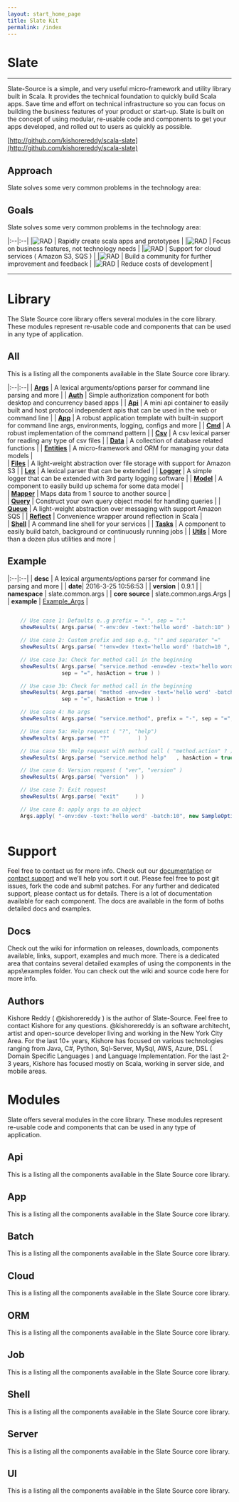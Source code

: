 ```yaml
---
layout: start_home_page
title: Slate Kit
permalink: /index
---
```

# Slate
---
Slate-Source is a simple, and very useful micro-framework and utility library built in Scala. It provides the technical foundation to quickly build Scala apps. Save time and effort on technical infrastructure so you can focus on building the business features of your product or start-up. Slate is built on the concept of using modular, re-usable code and components to get your apps developed, and rolled out to users as quickly as possible.

[http://github.com/kishorereddy/scala-slate](http://github.com/kishorereddy/scala-slate)

## Approach
Slate solves some very common problems in the technology area:


## Goals
Slate solves some very common problems in the technology area:


|:--|:--|
|![RAD](https://raw.githubusercontent.com/kishorereddy/scala-slate/gh-pages/images/app/window.png) | Rapidly create scala apps and prototypes |
|![RAD](https://raw.githubusercontent.com/kishorereddy/scala-slate/gh-pages/images/app/business-bag.png) | Focus on business features, not technology needs |
|![RAD](https://raw.githubusercontent.com/kishorereddy/scala-slate/gh-pages/images/app/cloud-upload.png) | Support for cloud services ( Amazon S3, SQS ) |
|![RAD](https://raw.githubusercontent.com/kishorereddy/scala-slate/gh-pages/images/app/chat.png) | Build a community for further improvement and feedback |
|![RAD](https://raw.githubusercontent.com/kishorereddy/scala-slate/gh-pages/images/app/dollar.png) | Reduce costs of development |


<!--|![RAD](https://raw.githubusercontent.com/kishorereddy/scala-slate/gh-pages/images/app/file-text.png) | Well documented apis and components |-->


---

# Library
The Slate Source core library offers several modules in the core library. These modules represent re-usable code and components that can be used in any type of application.

## All
This is a listing all the components available in the Slate Source core library.

|:--|:--|
| **[Args](mod-args.html)** 		| A lexical arguments/options parser for command line parsing and more | 
| **[Auth](mod-auth.html)** 		| Simple authorization component for both desktop and concurrency based apps | 
| **[Api](mod-api.html)**			| A mini api container to easily built and host protocol independent apis that can be used in the web or command line |
| **[App](mod-app.html)**			| A robust application template with built-in support for command line args, environments, logging, configs and more | 
| **[Cmd](mod-cmd.html)**	    | A robust implementation of the command pattern | 
| **[Csv](mod-csv.html)**			| A csv lexical parser for reading any type of csv files | 
| **[Data](mod-data.html)**		| A collection of database related functions | 
| **[Entities](mod-entities.html)** | A micro-framework and ORM for managing your data models |  
| **[Files](mod-aws-s3.html)** 		| A light-weight abstraction over file storage with support for Amazon S3 | 
| **[Lex](mod-lex.html)** 			| A lexical parser that can be extended | 
| **[Logger](mod-logger.html)** 	| A simple logger that can be extended with 3rd party logging software |
| **[Model](mod-model.html)** 		| A component to easily build up schema for some data model |  
| **[Mapper](mod-mapper.html)** 	| Maps data from 1 source to another source |  
| **[Query](mod-query.html)** 		| Construct your own query object model for handling queries | 
| **[Queue](mod-aws-sqs.html)** 	| A light-weight abstraction over messaging with support Amazon SQS | 
| **[Reflect](mod-reflect.html)** 	| Convenience wrapper around reflection in Scala |  
| **[Shell](mod-shell.html)**		| A command line shell for your services |
| **[Tasks](mod-tasks.html)**		| A component to easily build batch, background or continuously running jobs |
| **[Utils](mod-utils.html)**		| More than a dozen plus utilities and more |


## Example

|:--|:--|
| **desc** | A lexical arguments/options parser for command line parsing and more | 
| **date**| 2016-3-25 10:56:53 |
| **version** | 0.9.1  |
| **namespace** | slate.common.args  |
| **core source** | slate.common.args.Args  |
| **example** | [Example_Args](https://github.com/kishorereddy/scala-slate/blob/master/src/apps/scala/slate-examples/src/main/scala/slate/examples/Example_Args.scala) |

```scala
 
    // Use case 1: Defaults e..g prefix = "-", sep = ":"
    showResults( Args.parse( "-env:dev -text:'hello word' -batch:10" ) )

    // Use case 2: Custom prefix and sep e.g. "!" and separator "="
    showResults( Args.parse( "!env=dev !text='hello word' !batch=10 ", prefix = "!", sep = "=" ) )

    // Use case 3a: Check for method call in the beginning
    showResults( Args.parse( "service.method -env=dev -text='hello word' -batch=10", prefix = "-",
                 sep = "=", hasAction = true ) )

    // Use case 3b: Check for method call in the beginning
    showResults( Args.parse( "method -env=dev -text='hello word' -batch=10", prefix = "-",
                 sep = "=", hasAction = true ) )

    // Use case 4: No args
    showResults( Args.parse( "service.method", prefix = "-", sep = "=", hasAction = true ) )

    // Use case 5a: Help request ( "?", "help")
    showResults( Args.parse( "?"         ) )

    // Use case 5b: Help request with method call ( "method.action" ? )
    showResults( Args.parse( "service.method help"   , hasAction = true ) )

    // Use case 6: Version request ( "ver", "version" )
    showResults( Args.parse( "version"  ) )

    // Use case 7: Exit request
    showResults( Args.parse( "exit"     ) )

    // Use case 8: apply args to an object
    Args.apply( "-env:dev -text:'hello word' -batch:10", new SampleOptions(), "-", ":", true)
    

```


# Support
Feel free to contact us for more info. Check out our [documentation](https://help.github.com/pages) or [contact support](https://github.com/contact) and we’ll help you sort it out. Please feel free to post git issues, fork the code and submit patches. For any further and dedicated support, please contact us for details.
There is a lot of documentation available for each component. The docs are available in the form of boths detailed docs and examples.

## Docs
Check out the wiki for information on releases, downloads, components available, links, support, examples and much more.
There is a dedicated area that contains several detailed examples of using the components in the apps\examples folder. You can check out the wiki and source code here for more info.

## Authors
Kishore Reddy ( @kishorereddy ) is the author of Slate-Source. Feel free to contact Kishore for any questions. @kishorereddy is an software architecht, artist and open-source developer living and working in the New York City Area. For the last 10+ years, Kishore has focused on various technologies ranging from Java, C#, Python, Sql-Server, MySql, AWS, Azure, DSL ( Domain Specific Languages ) and Language Implementation. For the last 2-3 years, Kishore has focused mostly on Scala, working in server side, and mobile areas.



# Modules
Slate offers several modules in the core library. These modules represent re-usable code and components that can be used in any type of application.

## Api
This is a listing all the components available in the Slate Source core library.

## App
This is a listing all the components available in the Slate Source core library.

## Batch
This is a listing all the components available in the Slate Source core library.

## Cloud
This is a listing all the components available in the Slate Source core library.

## ORM
This is a listing all the components available in the Slate Source core library.

## Job
This is a listing all the components available in the Slate Source core library.

## Shell
This is a listing all the components available in the Slate Source core library.

## Server
This is a listing all the components available in the Slate Source core library.

## UI
This is a listing all the components available in the Slate Source core library.
